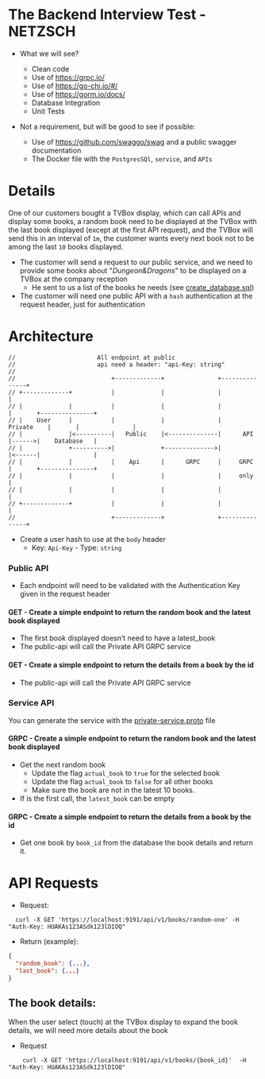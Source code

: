 # The Backend Interview Test - NETZSCH

- What we will see?
  - Clean code
  - Use of https://grpc.io/
  - Use of https://go-chi.io/#/
  - Use of https://gorm.io/docs/
  - Database Integration
  - Unit Tests

- Not a requirement, but will be good to see if possible:
  - Use of https://github.com/swaggo/swag and a public swagger documentation
  - The Docker file with the `PostgresSQl`, `service`, and `APIs`

# Details

One of our customers bought a TVBox display, which can call APIs and display some books, a random book need to be displayed at the TVBox with the last book displayed (except at the first API request), and the TVBox will send this in an interval of `1m`, the customer wants every next book not to be among the last `10` books displayed.

- The customer will send a request to our public service, and we need to provide some books about "_Dungeon&Dragons_" to be displayed on a TVBox at the company reception
  - He sent to us a list of the books he needs (see [create_database.sql](./_sql_scripts/create_database.sql))
- The customer will need one public API with a `hash` authentication at the request header, just for authentication

# Architecture

```text
//                       All endpoint at public
//                       api need a header: "api-Key: string"
// 
//                           +-------------+               +---------------+       
// +-------------+           |             |               |               |       
// |             |           |             |               |               |       +---------------+
// |    User     |           |             |               |    Private    |       |               |
// |             |<----------|   Public    |<--------------|      API      |------>|    Database   |
// |             +---------->|             +-------------->|               |<------|               |
// |             |           |    Api      |      GRPC     |     GRPC      |       +---------------+
// |             |           |             |               |     only      |       
// |             |           |             |               |               |       
// +-------------+           |             |               |               |       
//                           +-------------+               +---------------+       
```

- Create a user hash to use at the `body` header
  - Key: `Api-Key` - Type: `string`

### Public API

- Each endpoint will need to be validated with the Authentication Key given in the request header

#### GET - Create a simple endpoint to return the random book and the latest book displayed
  - The first book displayed doesn’t need to have a latest_book
  - The public-api will call the Private API GRPC service

#### GET - Create a simple endpoint to return the details from a book by the id
  - The public-api will call the Private API GRPC service

### Service API
You can generate the service with the [private-service.proto](proto_files/private-service.proto) file

#### GRPC - Create a simple endpoint to return the random book and the latest book displayed

- Get the next random book
  - Update the flag `actual_book` to `true` for the selected book
  - Update the flag `actual_book` to `false` for all other books
  - Make sure the book are not in the latest 10 books.
- If is the first call, the `latest_book` can be empty

#### GRPC - Create a simple endpoint to return the details from a book by the id

- Get one book by `book_id` from the database the book details and return it.

# API Requests

- Request:

```shell
  curl -X GET 'https://localhost:9191/api/v1/books/random-one' -H "Auth-Key: HUAKAs123ASdk123lDIOQ"
```

- Return (example):

```json
{
  "random_book": {...},
  "last_book": {...}
}        
```

## The book details:
When the user select (touch) at the TVBox display to expand the book details, we will need more details about the book
- Request
```shell
    curl -X GET 'https://localhost:9191/api/v1/books/{book_id}'  -H "Auth-Key: HUAKAs123ASdk123lDIOQ"
```
